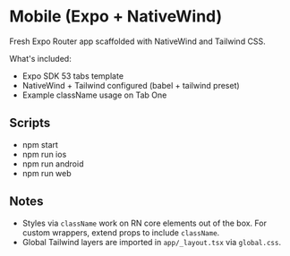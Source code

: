 # Mobile (Expo + NativeWind)

Fresh Expo Router app scaffolded with NativeWind and Tailwind CSS.

What's included:

- Expo SDK 53 tabs template
- NativeWind + Tailwind configured (babel + tailwind preset)
- Example className usage on Tab One

## Scripts

- npm start
- npm run ios
- npm run android
- npm run web

## Notes

- Styles via `className` work on RN core elements out of the box. For custom wrappers, extend props to include `className`.
- Global Tailwind layers are imported in `app/_layout.tsx` via `global.css`.
